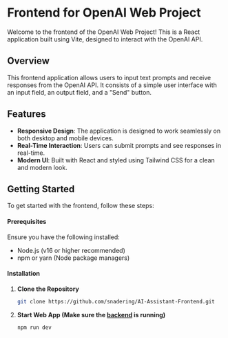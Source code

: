 # Frontend for OpenAI Web Project

Welcome to the frontend of the OpenAI Web Project! This is a React application built using Vite, designed to interact with the OpenAI API.

## Overview

This frontend application allows users to input text prompts and receive responses from the OpenAI API. It consists of a simple user interface with an input field, an output field, and a "Send" button.

## Features

- **Responsive Design**: The application is designed to work seamlessly on both desktop and mobile devices.
- **Real-Time Interaction**: Users can submit prompts and see responses in real-time.
- **Modern UI**: Built with React and styled using Tailwind CSS for a clean and modern look.

## Getting Started

To get started with the frontend, follow these steps:

#### Prerequisites

Ensure you have the following installed:

- Node.js (v16 or higher recommended)
- npm or yarn (Node package managers)

#### Installation

1. **Clone the Repository**

   ```bash
   git clone https://github.com/snadering/AI-Assistant-Frontend.git
   ```
2. **Start Web App (Make sure the [backend](https://github.com/snadering/AI-Assistant-Backend#readme) is running)**
   ```bash
   npm run dev
   ```
   